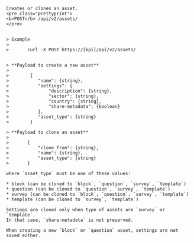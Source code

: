     Creates or clones an asset.
    <pre class="prettyprint">
    <b>POST</b> /api/v2/assets/
    </pre>


    > Example
    >
    >       curl -X POST https://[kpi]/api/v2/assets/


    > **Payload to create a new asset**
    >
    >        {
    >           "name": {string},
    >           "settings": {
    >               "description": {string},
    >               "sector": {string},
    >               "country": {string},
    >               "share-metadata": {boolean}
    >           },
    >           "asset_type": {string}
    >        }

    > **Payload to clone an asset**
    >
    >       {
    >           "clone_from": {string},
    >           "name": {string},
    >           "asset_type": {string}
    >       }

    where `asset_type` must be one of these values:

    * block (can be cloned to `block`, `question`, `survey`, `template`)
    * question (can be cloned to `question`, `survey`, `template`)
    * survey (can be cloned to `block`, `question`, `survey`, `template`)
    * template (can be cloned to `survey`, `template`)

    Settings are cloned only when type of assets are `survey` or `template`.
    In that case, `share-metadata` is not preserved.

    When creating a new `block` or `question` asset, settings are not saved either.
